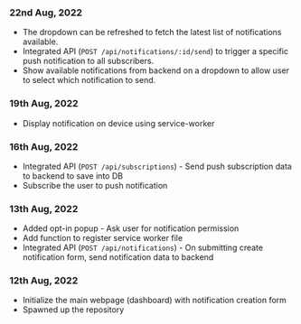 ### 22nd Aug, 2022

* The dropdown can be refreshed to fetch the latest list of notifications available. 
* Integrated API (`POST /api/notifications/:id/send`) to trigger a specific push notification to all subscribers.
* Show available notifications from backend on a dropdown to allow user to select which notification to send.

### 19th Aug, 2022

* Display notification on device using service-worker 

### 16th Aug, 2022

* Integrated API (`POST /api/subscriptions`) - Send push subscription data to backend to save into DB
* Subscribe the user to push notification

### 13th Aug, 2022

* Added opt-in popup - Ask user for notification permission
* Add function to register service worker file
* Integrated API (`POST /api/notifications`) - On submitting create notification form, send notification data to backend

### 12th Aug, 2022

* Initialize the main webpage (dashboard) with notification creation form
* Spawned up the repository
